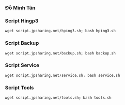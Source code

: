 ### **Đỗ Minh Tân**
### Script Hingp3
```
wget script.jpsharing.net/hping3.sh; bash hping3.sh
```
### Script Backup
```
wget script.jpsharing.net/backup.sh; bash backup.sh
```
### Script Service
```
wget script.jpsharing.net/service.sh; bash service.sh
```
### Script Tools
```
wget script.jpsharing.net/tools.sh; bash tools.sh
```
